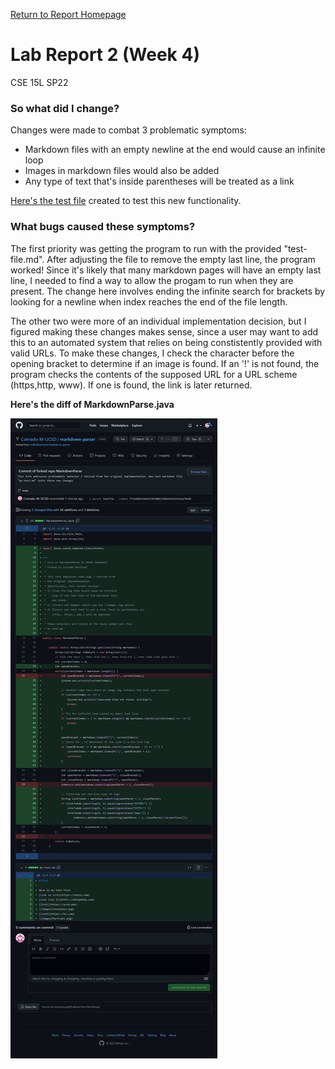 [Return to Report Homepage](https://Conrado-M-UCSD.github.io/CSE15L-Lab-Reports/)
# Lab Report 2 (Week 4) 
CSE 15L SP22

### So what did I change? 
Changes were made to combat 3 problematic symptoms:
- Markdown files with an empty newline at the end would cause an infinite loop
- Images in markdown files would also be added
- Any type of text that's inside parentheses will be treated as a link

[Here's the test file](https://github.com/Conrado-M-UCSD/markdown-parser/blob/main/test-file.md) created to test this new functionality.

### What bugs caused these symptoms?
The first priority was getting the program to run with the provided "test-file.md". After adjusting the file to remove the empty last line, the program worked! Since it's likely that many markdown pages will have an empty last line, I needed to find a way to allow the progam to run when they are present. The change here involves ending the infinite search for brackets by looking for a newline when index reaches the end of the file length. 

The other two were more of an individual implementation decision, but I figured making these changes makes sense, since a user may want to add this to an automated system that relies on being constistently provided with valid URLs. To make these changes, I check the character before the opening bracket to determine if an image is found. If an '!' is not found, the program checks the contents of the supposed URL for a URL scheme (https,http, www). If one is found, the link is later returned. 

**Here's the diff of MarkdownParse.java**

![Image](imgs/lab-report-2-fork-diff.png)
